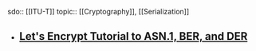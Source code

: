 sdo:: [[ITU-T]]
topic:: [[Cryptography]], [[Serialization]]

- [Let's Encrypt Tutorial to ASN.1, BER, and DER](https://letsencrypt.org/docs/a-warm-welcome-to-asn1-and-der/)
	-